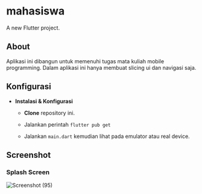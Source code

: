 # mahasiswa

A new Flutter project.

## About
Aplikasi ini dibangun untuk memenuhi tugas mata kuliah mobile programming. Dalam aplikasi ini hanya membuat slicing ui dan navigasi saja.

## Konfigurasi
* **Instalasi & Konfigurasi**

  + **Clone** repository ini.
  
  + Jalankan perintah `flutter pub get`
  
  + Jalankan `main.dart` kemudian lihat pada emulator atau real device.

## Screenshot 
### Splash Screen
![Screenshot (95)](https://user-images.githubusercontent.com/113486720/231599687-c50602be-33f9-47ca-96f3-e8e006218883.png)

